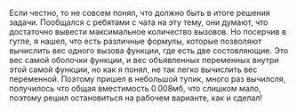 Если честно, то не совсем понял, что должно быть в итоге решения задачи.
Пообщался с ребятами с чата на эту тему, они думают, что достаточно вывести максимальное количество вызовов.
Но посерчив в гугле, я нашел, что есть различные формулы, которые позволяют вычислить вес одного вызова функции, где есть две состовляющие.
Это вес самой оболочки функции, и вес объявленных переменных внутри этой самой функции, но как я понял, не так легко вычислить вес переменной.
Поэтому пришел в небольшой тупик, много раз вычилсля, получилось что общая вместимость 0.008мб, что слишком мало, поэтому решил остановиться на рабочем варианте, как и сделал!
